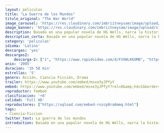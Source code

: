```yaml
---
layout: peliculas
title: "La Guerra de los Mundos"
titulo_original: "The War World"
image_carousel: 'https://res.cloudinary.com/imbriitneysam/image/upload/v1547078157/mundosss-poster-min.jpg'
image_banner: 'https://res.cloudinary.com/imbriitneysam/image/upload/v1547078158/mundosss-banner-min.jpg'
description: Basada en una popular novela de HG Wells, narra la historia de una invasión del planeta tierra por los marcianos, y la extraordinaria batalla de la humanidad por la supervivencia a través de los ojos de una familia americana. Ray Ferrier (Tom Cruise) es un descargador de muelle, divorciado y padre nada modélico. Poco después de que su ex mujer y su nuevo marido se vayan después de dejar a Robbie, su hijo adolescente, y a su pequeña hija Rachel para una de sus contadas visitas, estalla una tremenda e inesperada tormenta eléctrica. Unos momentos después, en un cruce cerca de la casa, Ray es testigo de un acontecimiento que cambiará su vida y la de los suyos para siempre. Una enorme máquina de tres patas emerge del suelo y antes de que alguien pueda hacer algo, arrasa todo lo que está a su alcance. Un día como otro cualquiera acaba de convertirse en la fecha más extraordinaria de su vida el primer ataque alienígena contra la Tierra.
description_corta: Basada en una popular novela de HG Wells, narra la historia de una invasión del planeta tierra por los marcianos, y la extraordinaria batalla de la humanidad por la supervivencia a través de los ojos de una familia americana. Ray Ferrier (Tom Cruise) es un descargador de muelle, divorciado y padre..
category: 'peliculas'
idioma: 'Latino'
descargas: 'yes'
descargas2:
    descarga-2: ["1", "https://www.rapidvideo.com/d/FVXWLK6OMB", "https://www.google.com/s2/favicons?domain=www.rapidvideo.com","RapidVideo","https://res.cloudinary.com/imbriitneysam/image/upload/v1541473684/mexico.png", "Latino", "Full HD"]
anio: '2005'
duracion: '1h 58 min'
estrellas: '5'
genero: Acción, Ciencia Ficción, Drama
trailer: https://www.youtube.com/embed/msxe3yJPfyY
embed: https://www.youtube.com/embed/msxe3yJPfyY?rel=0&amp;hd=1&border=0&wmode=opaque&enablejsapi=1&modestbranding=1&controls=1&showinfo=1
reproductor: fembed
clasificacion: '+8'
calidad: 'Full HD'
reproductores: ["https://uqload.com/embed-rnzcp8ra6mmq.html"]
tags:
- Ciencia-Ficcion
twitter_text: La guerra de los mundos
introduction: Basada en una popular novela de HG Wells, narra la historia de una invasión del planeta tierra por los marcianos, y la extraordinaria batalla de la humanidad por la supervivencia a través de los ojos de una familia americana. Ray Ferrier (Tom Cruise) es un descargador de muelle, divorciado y padre
---
```












